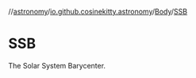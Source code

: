 //[astronomy](../../../../index.md)/[io.github.cosinekitty.astronomy](../../index.md)/[Body](../index.md)/[SSB](index.md)

# SSB

The Solar System Barycenter.

